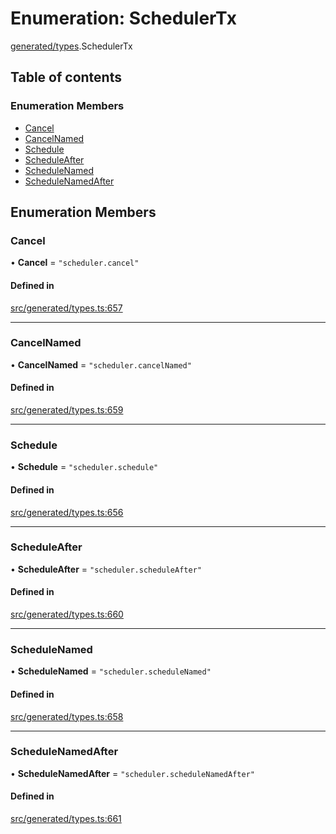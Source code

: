 # Enumeration: SchedulerTx

[generated/types](../wiki/generated.types).SchedulerTx

## Table of contents

### Enumeration Members

- [Cancel](../wiki/generated.types.SchedulerTx#cancel)
- [CancelNamed](../wiki/generated.types.SchedulerTx#cancelnamed)
- [Schedule](../wiki/generated.types.SchedulerTx#schedule)
- [ScheduleAfter](../wiki/generated.types.SchedulerTx#scheduleafter)
- [ScheduleNamed](../wiki/generated.types.SchedulerTx#schedulenamed)
- [ScheduleNamedAfter](../wiki/generated.types.SchedulerTx#schedulenamedafter)

## Enumeration Members

### Cancel

• **Cancel** = ``"scheduler.cancel"``

#### Defined in

[src/generated/types.ts:657](https://github.com/PolymeshAssociation/polymesh-private-sdk/blob/297c67ce/src/generated/types.ts#L657)

___

### CancelNamed

• **CancelNamed** = ``"scheduler.cancelNamed"``

#### Defined in

[src/generated/types.ts:659](https://github.com/PolymeshAssociation/polymesh-private-sdk/blob/297c67ce/src/generated/types.ts#L659)

___

### Schedule

• **Schedule** = ``"scheduler.schedule"``

#### Defined in

[src/generated/types.ts:656](https://github.com/PolymeshAssociation/polymesh-private-sdk/blob/297c67ce/src/generated/types.ts#L656)

___

### ScheduleAfter

• **ScheduleAfter** = ``"scheduler.scheduleAfter"``

#### Defined in

[src/generated/types.ts:660](https://github.com/PolymeshAssociation/polymesh-private-sdk/blob/297c67ce/src/generated/types.ts#L660)

___

### ScheduleNamed

• **ScheduleNamed** = ``"scheduler.scheduleNamed"``

#### Defined in

[src/generated/types.ts:658](https://github.com/PolymeshAssociation/polymesh-private-sdk/blob/297c67ce/src/generated/types.ts#L658)

___

### ScheduleNamedAfter

• **ScheduleNamedAfter** = ``"scheduler.scheduleNamedAfter"``

#### Defined in

[src/generated/types.ts:661](https://github.com/PolymeshAssociation/polymesh-private-sdk/blob/297c67ce/src/generated/types.ts#L661)
